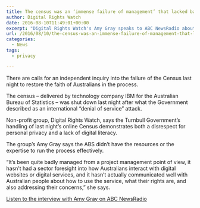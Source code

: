 ```yaml
---
title: The census was an ‘immense failure of management’ that lacked basic planning
author: Digital Rights Watch
date: 2016-08-10T11:49:01+00:00
excerpt: "Digital Rights Watch's Amy Gray speaks to ABC NewsRadio about the Census."
url: /2016/08/10/the-census-was-an-immense-failure-of-management-that-lacked-basic-planning/
categories:
  - News
tags:
  - privacy

---
```

There are calls for an independent inquiry into the failure of the Census last night to restore the faith of Australians in the process.

The census &#8211; delivered by technology company IBM for the Australian Bureau of Statistics &#8211; was shut down last night after what the Government described as an international &#8220;denial of service&#8221; attack.

Non-profit group, Digital Rights Watch, says the Turnbull Government&#8217;s handling of last night&#8217;s online Census demonstrates both a disrespect for personal privacy and a lack of digital literacy.

The group&#8217;s Amy Gray says the ABS didn&#8217;t have the resources or the expertise to run the process effectively.

&#8220;It&#8217;s been quite badly managed from a project management point of view, it hasn&#8217;t had a sector foresight into how Australians interact with digital websites or digital services, and it hasn&#8217;t actually communicated well with Australian people about how to use the service, what their rights are, and also addressing their concerns,&#8221; she says.

[Listen to the interview with Amy Gray on ABC NewsRadio][1]

 [1]: http://www.abc.net.au/newsradio/content/s4515784.htm
